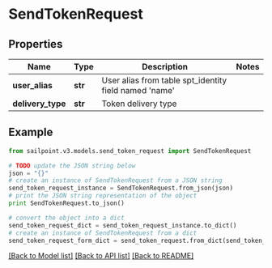 # SendTokenRequest


## Properties

Name | Type | Description | Notes
------------ | ------------- | ------------- | -------------
**user_alias** | **str** | User alias from table spt_identity field named &#39;name&#39; | 
**delivery_type** | **str** | Token delivery type | 

## Example

```python
from sailpoint.v3.models.send_token_request import SendTokenRequest

# TODO update the JSON string below
json = "{}"
# create an instance of SendTokenRequest from a JSON string
send_token_request_instance = SendTokenRequest.from_json(json)
# print the JSON string representation of the object
print SendTokenRequest.to_json()

# convert the object into a dict
send_token_request_dict = send_token_request_instance.to_dict()
# create an instance of SendTokenRequest from a dict
send_token_request_form_dict = send_token_request.from_dict(send_token_request_dict)
```
[[Back to Model list]](../README.md#documentation-for-models) [[Back to API list]](../README.md#documentation-for-api-endpoints) [[Back to README]](../README.md)


